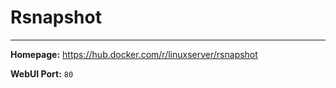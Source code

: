 # Rsnapshot

---

**Homepage:** https://hub.docker.com/r/linuxserver/rsnapshot

**WebUI Port:** `80`